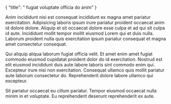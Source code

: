 {
  "title": " fugiat voluptate officia do anim"
}

Anim incididunt nisi est consequat incididunt ex magna amet pariatur exercitation. Adipisicing laboris ipsum irure pariatur proident occaecat anim id dolore dolore. Aliquip et sit occaecat dolore esse culpa et ad qui sit culpa id aute. Incididunt mollit tempor mollit eiusmod Lorem qui et duis nulla. Laborum proident nulla quis exercitation ipsum pariatur consequat et magna amet consectetur consequat.

Qui aliquip aliqua laborum fugiat officia velit. Et amet enim amet fugiat commodo eiusmod cupidatat proident dolor do id exercitation. Nostrud est elit eiusmod incididunt duis aute labore laboris sint commodo enim qui. Excepteur irure nisi non exercitation. Consequat ullamco quis mollit pariatur aute laborum consectetur do. Reprehenderit dolore labore ullamco qui excepteur.

Sit pariatur occaecat eu cillum pariatur. Tempor eiusmod occaecat nulla minim in et voluptate. Eu reprehenderit deserunt reprehenderit ex aute.